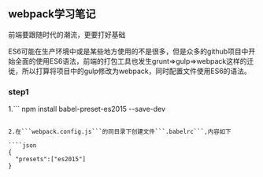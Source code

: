 ## webpack学习笔记

前端要跟随时代的潮流，更要打好基础

ES6可能在生产环境中或是某些地方使用的不是很多，但是众多的github项目中开始全面的使用ES6语法，前端的打包工具也发生grunt=>gulp=>webpack这样的迁徙，所以打算将项目中的gulp修改为webpack，同时配置文件使用ES6的语法。

### step1

1.```
npm install babel-preset-es2015 --save-dev
```

2.在```webpack.config.js```的同目录下创建文件```.babelrc```,内容如下

````json
{
  "presets":["es2015"]
}
````

